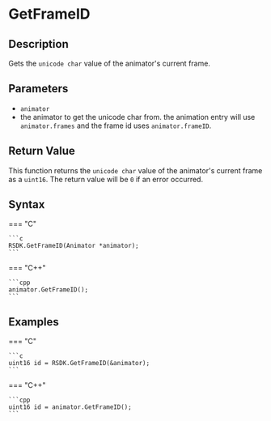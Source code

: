 # GetFrameID

## Description
Gets the `unicode char` value of the animator's current frame.

## Parameters

- `animator`
- the animator to get the unicode char from. the animation entry will use `animator.frames` and the frame id uses `animator.frameID`.

## Return Value
This function returns the `unicode char` value of the animator's current frame as a `uint16`. The return value will be `0` if an error occurred.

## Syntax
=== "C"

	```c
	RSDK.GetFrameID(Animator *animator);
	```

=== "C++"

	```cpp
	animator.GetFrameID();
	```

## Examples
=== "C"

	```c
	uint16 id = RSDK.GetFrameID(&animator);
	```

=== "C++"

	```cpp
	uint16 id = animator.GetFrameID();
	```